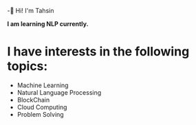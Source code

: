 -👋 Hi! I'm Tahsin  

__I am learning NLP currently.__  

# I have interests in the following topics:
+ Machine Learning
+ Natural Language Processing
+ BlockChain
+ Cloud Computing
+ Problem Solving
